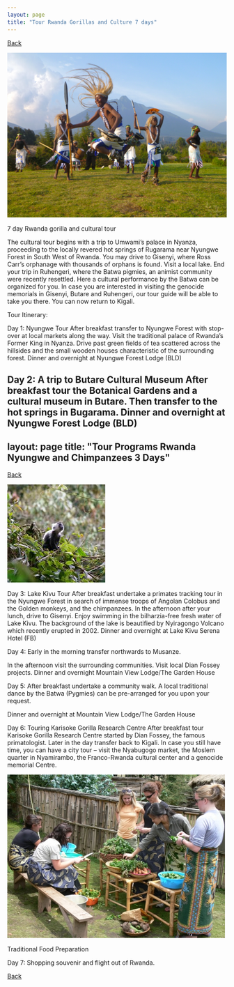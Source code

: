 ```yaml
---
layout: page
title: "Tour Rwanda Gorillas and Culture 7 days"
---
```

[Back](/tourprograms.md)

![intore](/assets/rwanda_gorillas_and_culture_intore.jpg)

7 day Rwanda gorilla and cultural tour

The cultural tour begins with a trip to Umwami’s palace in Nyanza, proceeding to the locally revered hot springs of Rugarama near Nyungwe Forest in South West of Rwanda. You may drive to Gisenyi, where Ross Carr’s orphanage with thousands of orphans is found. Visit a local lake. End your trip in Ruhengeri, where the Batwa pigmies, an animist community were recently resettled. Here a cultural performance by the Batwa can be organized for you. In case you are interested in visiting the genocide memorials in Gisenyi, Butare and Ruhengeri, our tour guide will be able to take you there. You can now return to Kigali.

Tour Itinerary:

Day 1: Nyungwe Tour
After breakfast transfer to Nyungwe Forest with stop-over at local markets along the way. Visit the traditional palace of Rwanda’s Former King in Nyanza. Drive past green fields of tea scattered across the hillsides and the small wooden houses characteristic of the surrounding forest. Dinner and overnight at Nyungwe Forest Lodge (BLD)

Day 2: A trip to Butare Cultural Museum
After breakfast tour the Botanical Gardens and a cultural museum in Butare. Then transfer to the hot springs in Bugarama. Dinner and overnight at Nyungwe Forest Lodge (BLD)
---
layout: page
title: "Tour Programs Rwanda Nyungwe and Chimpanzees 3 Days"
---
[Back](/tourprograms.md)

![nyungwe_chimp](/assets/rwanda_nyungwe_chimpanzee.jpg)

Day 3: Lake Kivu Tour
After breakfast undertake a primates tracking tour in the Nyungwe Forest in search of immense troops of Angolan Colobus and the Golden monkeys, and the chimpanzees. In the afternoon after your lunch, drive to Gisenyi. Enjoy swimming in the bilharzia-free fresh water of Lake Kivu. The background of the lake is beautified by Nyiragongo Volcano which recently erupted in 2002. Dinner and overnight at Lake Kivu Serena Hotel (FB)

Day 4: Early in the morning transfer northwards to Musanze.

In the afternoon visit the surrounding communities. Visit local Dian Fossey projects. Dinner and overnight Mountain View Lodge/The Garden House

Day 5: After breakfast undertake a community walk. A local traditional dance by the Batwa (Pygmies) can be pre-arranged for you upon your request.

Dinner and overnight at Mountain View Lodge/The Garden House

Day 6: Touring Karisoke Gorilla Research Centre
After breakfast tour Karisoke Gorilla Research Centre started by Dian Fossey, the famous primatologist. Later in the day transfer back to Kigali. In case you still have time, you can have a city tour – visit the Nyabugogo market, the Moslem quarter in Nyamirambo, the Franco-Rwanda cultural center and a genocide memorial Centre.

![food_prep](/assets/rwanda_gorillas_and_culture_food_prep.jpg)

Traditional Food Preparation

Day 7:  Shopping souvenir  and  flight out of Rwanda.


[Back](/tourprograms.md)
